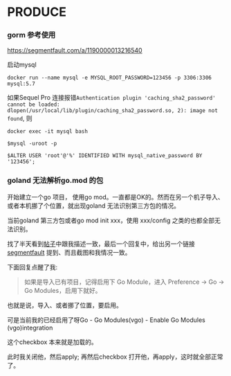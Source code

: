 # PRODUCE 

### gorm 参考使用

https://segmentfault.com/a/1190000013216540

启动mysql

`docker run --name mysql -e MYSQL_ROOT_PASSWORD=123456 -p 3306:3306 mysql:5.7`

如果Sequel Pro 连接报错`Authentication plugin 'caching_sha2_password' cannot be loaded: dlopen(/usr/local/lib/plugin/caching_sha2_password.so, 2): image not found`, 则

`docker exec -it mysql bash`

`$mysql -uroot -p`

`$ALTER USER 'root'@'%' IDENTIFIED WITH mysql_native_password BY '123456';`

### goland 无法解析go.mod 的包

开始建立一个go 项目， 使用go mod。一直都是OK的。然而在另一个机子导入、或者本机挪了个位置，就出现goland 无法识别第三方包的情况。

当前goland 第三方包或者go mod init xxx，使用 xxx/config 之类的也都全部无法识别。

找了半天看到[帖子](https://learnku.com/go/t/35849)中跟我描述一致，最后一个回复中，给出另一个链接[segmentfault](https://segmentfault.com/q/1010000020603338/)
提到、而且截图和我情况一致。

下面回复点醒了我:

> 如果是导入已有项目，记得启用下 Go Module，进入 Preference -> Go -> Go Modules，启用下就好。

也就是说，导入、或者挪了位置，要启用。

可是当前我的已经启用了呀Go - Go Modules(vgo) - Enable Go Modules (vgo)integration

这个checkbox 本来就是加载的。

此时我关闭他，然后apply; 再然后checkbox 打开他，再apply，这时就全部正常了。